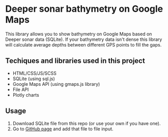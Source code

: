 # Deeper sonar bathymetry on Google Maps

This library allows you to show bathymetry on Google Maps based on Deeper sonar data (SQLite). If your bathymetry data isn't dense this library will calculate average depths between different GPS points to fill the gaps.

## Techiques and libraries used in this project

* HTML/CSS/JS/SCSS
* SQLite (using sql.js)
* Google Maps API (using gmaps.js library)
* File API
* Plotly charts

## Usage

1. Download SQLite file from this repo (or use your own if you have one).
2. Go to [GitHub page] and add that file to file input.

[GitHub page]: <https://max-ci.github.io/deeper-bathymetry/>
